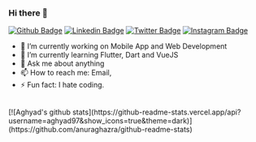 ### Hi there 👋

<!--
**aghyad97/aghyad97** is a ✨ _special_ ✨ repository because its `README.md` (this file) appears on your GitHub profile.

Here are some ideas to get you started:

- 🔭 I’m currently working on ...
- 🌱 I’m currently learning ...
- 👯 I’m looking to collaborate on ...
- 🤔 I’m looking for help with ...
- 💬 Ask me about ...
- 📫 How to reach me: ...
- 😄 Pronouns: ...
- ⚡ Fun fact: ...
-->
[![Github Badge](https://img.shields.io/badge/-Github-000?style=flat-square&logo=Github&logoColor=white&link=https://github.com/aghyad97)](https://github.com/aghyad97)
[![Linkedin Badge](https://img.shields.io/badge/-LinkedIn-blue?style=flat-square&logo=Linkedin&logoColor=white&link=https://www.linkedin.com/in/aghyadh/)](https://www.linkedin.com/in/aghyadh/)
[![Twitter Badge](https://img.shields.io/badge/-Twitter-1ca0f1?style=flat-square&labelColor=1ca0f1&logo=twitter&logoColor=white&link=https://twitter.com/agyedh)](https://twitter.com/agyedh)
[![Instagram Badge](https://img.shields.io/badge/-Instagram-C13584?style=flat-square&labelColor=C13584&logo=instagram&logoColor=white&link=https://www.instagram.com/aghyad97/)](https://www.instagram.com/aghyad97/)

- 🔭 I’m currently working on Mobile App and Web Development
- 🌱 I’m currently learning Flutter, Dart and VueJS
- 💬 Ask me about anything
- 📫 How to reach me: Email, 
- ⚡ Fun fact: I hate coding.
<br>
[![Aghyad's github stats](https://github-readme-stats.vercel.app/api?username=aghyad97&show_icons=true&theme=dark)](https://github.com/anuraghazra/github-readme-stats)

